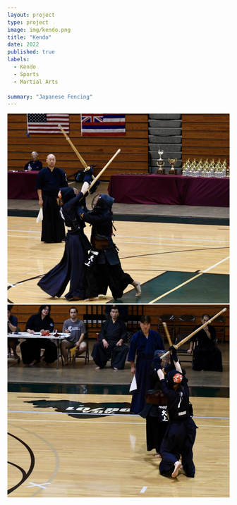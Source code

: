 ```yaml
---
layout: project
type: project
image: img/kendo.png
title: "Kendo"
date: 2022
published: true
labels:
  - Kendo
  - Sports
  - Martial Arts

summary: "Japanese Fencing"
---
```


<div class="text-center p-4">
  <img width="1000px" src="/img/Screenshot_20240123-193229~2.png" class="img-thumbnail" >
</div>

<div class="text-center p-4">
  <img width="1000px" src="/img/Screenshot_20240123-193256~2.png" class="img-thumbnail" >
</div>
